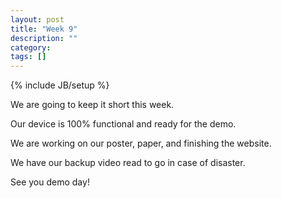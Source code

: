 ```yaml
---
layout: post
title: "Week 9"
description: ""
category: 
tags: []
---
```

{% include JB/setup %}

We are going to keep it short this week.

Our device is 100% functional and ready for the demo.

We are working on our poster, paper, and finishing the website.

We have our backup video read to go in case of disaster.

See you demo day! 

